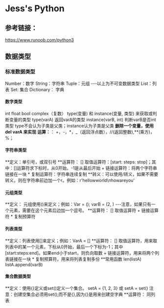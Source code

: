 # Jess's Python
## 参考链接：
https://www.runoob.com/python3

## 数据类型
### 标准数据类型
  Number：数字
  String：字符串
  Tuple：元组
  ---以上为不可变数据类型
  List：列表
  Set:  集合
  Dictionary： 字典
#### 数字类型
  int float bool complex（复数）
  type(变量) 和 instance(变量, 类型) 来获取或判断变量的类型
  type(varA) 返回varA的类型
  instance(varB, int) 判断varB是否int类型
  type不会认为子类是父类；instance认为子类是父类
  **删除一个变量，使用 del varA 来实现**
  **运算：**： +，-，*，_（返回浮点数），//(返回整数),**(乘方)， %；

#### 字符串类型
  **定义：单引号，或双引号
  **运算符：
    [] 取值运算符：[start: steps: stop]；其中：[]运算符求下标时，从0开始，-1是从最后开始
    +  链接运算符：将两个字符串链接在一块
    *  复制运算符：字符串连续复制
  **转义：可以使用/转义，如果不需要转义，则在字符串前边加一个r。例如：r'hellowworld\nhowareyou'
#### 元组类型
  **定义： 元组使用()来定义；例如：Var = ();  varB = (2, ) ---注意，如果只有一个元素，需要在这个元素后边加一个逗号。
  **运算符：
    [] 取值运算符
    + 链接运算符
    * 复制预算符
    
#### 列表类型
  **定义：列表使用[]来定义；例如：VarA = []
  **运算符：
    [] 取值运算符，用来取列表中的某一个元素，下标从0开始，最后一个下标为-1；其中 [start:steps:end]。如果end小于start，则负向取数
    + 链接运算符，用来将两个列表链接在一块
    * 复制预算符，用来将列表复制多份
  **常用函数
    len(listA)
    listA.append(varB)

#### 集合数据类型
  **定义：使用{}定义或set()定义一个集合。 setA = {1, 2, 3} 或 setA = set()  注意：创建空集合必须用set();而不是{},因为{}是用来创建空字典
  **运算符：
    同列表
    

